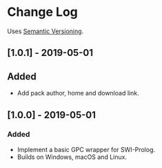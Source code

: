 # Change Log

Uses [Semantic Versioning](https://semver.org/).

## [1.0.1] - 2019-05-01
## Added
- Add pack author, home and download link.

## [1.0.0] - 2019-05-01
### Added
- Implement a basic GPC wrapper for SWI-Prolog.
- Builds on Windows, macOS and Linux.
